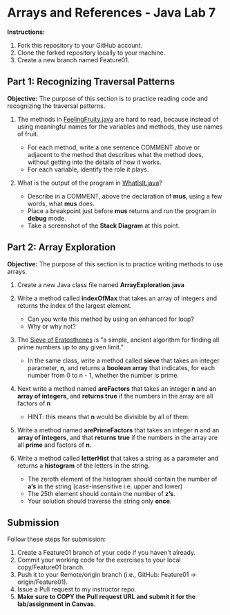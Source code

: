 # Arrays and References - Java Lab 7

**Instructions:**
1. Fork this repository to your GitHub account.
2. Clone the forked repository locally to your machine.
3. Create a new branch named Feature01.

## Part 1: Recognizing Traversal Patterns

**Objective:**
The purpose of this section is to practice reading code and recognizing the traversal patterns.

1. The methods in [FeelingFruity.java](src/FeelingFruity.java) are hard to read, because instead of using meaningful names for the variables and methods, they use names of fruit.
    * For each method, write a one sentence COMMENT above or adjacent to the method that describes what the method does, without getting into the details of how it works.
    * For each variable, identify the role it plays.

2. What is the output of the program in [WhatIsIt.java](src/WhatIsIt.java)?
    * Describe in a COMMENT, above the declaration of **mus**, using a few words, what **mus** does.
    * Place a breakpoint just before **mus** returns and run the program in **debug** mode.
    * Take a screenshot of the **Stack Diagram** at this point.

## Part 2: Array Exploration

**Objective:**
The purpose of this section is to practice writing methods to use arrays.

1. Create a new Java class file named **ArrayExploration.java**
2. Write a method called **indexOfMax** that takes an array of integers and returns the index of the largest element.
     * Can you write this method by using an enhanced for loop?
     * Why or why not?

3. The [Sieve of Eratosthenes](https://en.wikipedia.org/wiki/Sieve_of_Eratosthenes) is "a simple, ancient algorithm for finding all prime numbers up to any given limit."
    * In the same class, write a method called **sieve** that takes an integer parameter, **n**, and returns a **boolean array** that indicates, for each number from 0 to n - 1, whether the number is prime.

4. Next write a method named **areFactors** that takes an integer **n** and an **array of integers**, and **returns true** if the numbers in the array are all factors of **n**
     * HINT: this means that **n** would be divisible by all of them.

5. Write a method named **arePrimeFactors** that takes an integer **n** and an **array of integers**, and that **returns true** if the numbers in the array are all **prime** and factors of **n**.

6. Write a method called **letterHist** that takes a string as a parameter and returns a **histogram** of the letters in the string.
     * The zeroth element of the histogram should contain the number of **a’s** in the string (case-insensitive i.e. upper and lower)
     * The 25th element should contain the number of **z’s**.
     * Your solution should traverse the string only **once**.
   
## Submission
Follow these steps for submission:
1. Create a Feature01 branch of your code if you haven't already.
2. Commit your working code for the exercises to your local copy/Feature01 branch.
3. Push it to your Remote/origin branch (i.e., GitHub: Feature01 -> origin/Feature01).
4. Issue a Pull request to my instructor repo.
5. **Make sure to COPY the Pull request URL and submit it for the lab/assignment in Canvas.**
